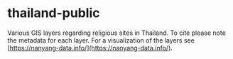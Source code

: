 # thailand-public
Various GIS layers regarding religious sites in Thailand.
To cite please note the metadata for each layer.
For a visualization of the layers see [https://nanyang-data.info/](https://nanyang-data.info/).
